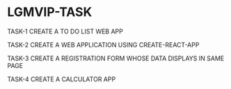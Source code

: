 # LGMVIP-TASK
TASK-1 
CREATE A TO DO LIST WEB APP


TASK-2 
CREATE A WEB APPLICATION USING CREATE-REACT-APP

TASK-3
CREATE A REGISTRATION FORM WHOSE DATA DISPLAYS IN SAME PAGE

TASK-4
CREATE A CALCULATOR APP
